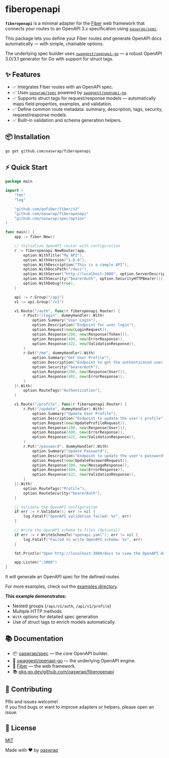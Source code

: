
# fiberopenapi

**`fiberopenapi`** is a minimal adapter for the [Fiber](https://gofiber.io) web framework that connects your routes to an OpenAPI 3.x specification using [`oaswrap/spec`](https://github.com/oaswrap/spec).

This package lets you define your Fiber routes *and* generate OpenAPI docs automatically — with simple, chainable options.

The underlying spec builder uses [`swaggest/openapi-go`](https://github.com/swaggest/openapi-go) — a robust OpenAPI 3.0/3.1 generator for Go with support for struct tags.

## ✨ Features

- ✅ Integrates Fiber routes with an OpenAPI spec.
- ✅ Uses [`oaswrap/spec`](https://github.com/oaswrap/spec) powered by [`swaggest/openapi-go`](https://github.com/swaggest/openapi-go).
- ✅ Supports struct tags for request/response models — automatically maps field properties, examples, and validation.
- ✅ Define common route metadata: summary, description, tags, security, request/response models.
- ✅ Built-in validation and schema generation helpers.

## 📦 Installation

```bash
go get github.com/oaswrap/fiberopenapi
```

## ⚡️ Quick Start

```go
package main

import (
	"fmt"
	"log"

	"github.com/gofiber/fiber/v2"
	"github.com/oaswrap/fiberopenapi"
	"github.com/oaswrap/spec/option"
)

func main() {
	app := fiber.New()

	// Initialize OpenAPI router with configuration
	r := fiberopenapi.NewRouter(app,
		option.WithTitle("My API"),
		option.WithVersion("1.0.0"),
		option.WithDescription("This is a sample API"),
		option.WithDocsPath("/docs"),
		option.WithServer("http://localhost:3000", option.ServerDescription("Local Server")),
		option.WithSecurity("bearerAuth", option.SecurityHTTPBearer()),
		option.WithDebug(true),
	)

	api := r.Group("/api")
	v1 := api.Group("/v1")

	v1.Route("/auth", func(r fiberopenapi.Router) {
		r.Post("/login", dummyHandler).With(
			option.Summary("User Login"),
			option.Description("Endpoint for user login"),
			option.Request(new(LoginRequest)),
			option.Response(200, new(Response[Token])),
			option.Response(400, new(ErrorResponse)),
			option.Response(422, new(ValidationResponse)),
		)
		r.Get("/me", dummyHandler).With(
			option.Summary("Get User Profile"),
			option.Description("Endpoint to get the authenticated user's profile"),
			option.Security("bearerAuth"),
			option.Response(200, new(Response[User])),
			option.Response(401, new(ErrorResponse)),
		)
	}).With(
		option.RouteTags("Authentication"),
	)

	v1.Route("/profile", func(r fiberopenapi.Router) {
		r.Put("/update", dummyHandler).With(
			option.Summary("Update User Profile"),
			option.Description("Endpoint to update the user's profile"),
			option.Request(new(UpdateProfileRequest)),
			option.Response(200, new(Response[User])),
			option.Response(400, new(ErrorResponse)),
			option.Response(422, new(ValidationResponse)),
		)
		r.Put("/password", dummyHandler).With(
			option.Summary("Update Password"),
			option.Description("Endpoint to update the user's password"),
			option.Request(new(UpdatePasswordRequest)),
			option.Response(200, new(MessageResponse)),
			option.Response(400, new(ErrorResponse)),
			option.Response(422, new(ValidationResponse)),
		)
	}).With(
		option.RouteTags("Profile"),
		option.RouteSecurity("bearerAuth"),
	)

	// Validate the OpenAPI configuration
	if err := r.Validate(); err != nil {
		log.Fatalf("OpenAPI validation failed: %v", err)
	}

	// Write the OpenAPI schema to files (Optional)
	if err := r.WriteSchemaTo("openapi.yaml"); err != nil {
		log.Fatalf("Failed to write OpenAPI schema: %v", err)
	}

	fmt.Println("Open http://localhost:3000/docs to view the OpenAPI documentation")

	app.Listen(":3000")
}
```

It will generate an OpenAPI spec for the defined routes

For more examples, check out the [examples directory](https://github.com/oaswrap/fiberopenapi/tree/main/examples).

**This example demonstrates:**  
- Nested groups (`/api/v1/auth`, `/api/v1/profile`)  
- Multiple HTTP methods  
- `With` options for detailed spec generation  
- Use of struct tags to enrich models automatically.

## 📚 Documentation

- 📦 [oaswrap/spec](https://github.com/oaswrap/spec) — the core OpenAPI builder.
- 🧩 [swaggest/openapi-go](https://github.com/swaggest/openapi-go) — the underlying OpenAPI engine.
- 📖 [Fiber](https://gofiber.io) — the web framework.
- 📚 [pkg.go.dev/github.com/oaswrap/fiberopenapi](https://pkg.go.dev/github.com/oaswrap/fiberopenapi)

## 🤝 Contributing

PRs and issues welcome!  
If you find bugs or want to improve adapters or helpers, please open an issue.

## 📄 License

[MIT](./LICENSE)

Made with ❤️ by [oaswrap](https://github.com/oaswrap)